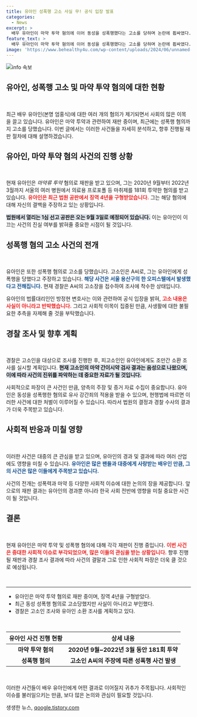 ```yaml
---
title: 유아인 성폭행 고소 사실 무! 공식 입장 발표
categories:
  - News
excerpt: >
  배우 유아인이 마약 투약 혐의에 이어 동성을 성폭행했다는 고소를 당하며 논란에 휩싸였다. 그의 측은 사실무근이라 주장하며 추측 중단을 요청하고 있다. 경찰 조사가 진행 중인 가운데, 유아인의 향후 재판은 주목을 받고 있다.
feature_text: >
  배우 유아인이 마약 투약 혐의에 이어 동성을 성폭행했다는 고소를 당하며 논란에 휩싸였다. 그의 측은 사실무근이라 주장하며 추측 중단을 요청하고 있다. 경찰 조사가 진행 중인 가운데, 유아인의 향후 재판은 주목을 받고 있다.
image: 'https://www.behealthy4u.com/wp-content/uploads/2024/06/unnamed-file.png'
---
```


<p><img src="https://www.behealthy4u.com/wp-content/uploads/2024/06/unnamed-file.png" alt="info 속보" /></p>

<h2>유아인, 성폭행 고소 및 마약 투약 혐의에 대한 현황</h2>

<p data-ke-size="size16">&nbsp;</p>

<p>최근 배우 유아인(본명 엄홍식)에 대한 여러 개의 혐의가 제기되면서 사회의 많은 이목을 끌고 있습니다. 유아인은 마약 투약과 관련하여 재판 중이며, 최근에는 성폭행 혐의까지 고소를 당했습니다. 이번 글에서는 이러한 사건들을 자세히 분석하고, 향후 진행될 재판 절차에 대해 설명하겠습니다.</p>

<h2 data-ke-size="size26">유아인, 마약 투약 혐의 사건의 진행 상황</h2>

<p data-ke-size="size16">&nbsp;</p>

<p>현재 유아인은 <em>마약류 투약</em> 혐의로 재판을 받고 있으며, 그는 2020년 9월부터 2022년 3월까지 서울의 여러 병원에서 의료용 프로포폴 등 마취제를 181회 투약한 혐의를 받고 있습니다. <b><span style="color: #ee2323;">유아인은 최근 법원 공판에서 징역 4년을 구형받았습니다.</span></b> 그는 해당 혐의에 대해 자신의 결백을 주장하고 있는 상황입니다. </p>

<p><b><span style="background-color: #21538527;">법원에서 열리는 1심 선고 공판은 오는 9월 3일로 예정되어 있습니다.</span></b> 이는 유아인이 이끄는 사건의 진실 여부를 밝혀줄 중요한 시점이 될 것입니다. </p>

<h2 data-ke-size="size26">성폭행 혐의 고소 사건의 전개</h2>

<p data-ke-size="size16">&nbsp;</p>

<p>유아인은 또한 성폭행 혐의로 고소를 당했습니다. 고소인은 A씨로, 그는 유아인에게 성폭행을 당했다고 주장하고 있습니다. <b><span style="color: #1a5490;">해당 사건은 서울 용산구의 한 오피스텔에서 발생했다고 전해집니다.</span></b> 현재 경찰은 A씨의 고소장을 접수하여 조사에 착수한 상태입니다. </p>

<p>유아인의 법률대리인인 방정현 변호사는 이와 관련하여 공식 입장을 밝혀, <b><span style="color: #ee2323;">고소 내용은 사실이 아니라고 반박했습니다.</span></b> 그리고 사회적 이목이 집중된 만큼, 사생활에 대한 불필요한 추측을 자제해 줄 것을 부탁했습니다. </p>

<h2 data-ke-size="size26">경찰 조사 및 향후 계획</h2>

<p data-ke-size="size16">&nbsp;</p>

<p>경찰은 고소인을 대상으로 조사를 진행한 후, 피고소인인 유아인에게도 조만간 소환 조사를 실시할 계획입니다. <b><span style="background-color: #21538527;">현재 고소인의 마약 간이시약 검사 결과는 음성으로 나왔으며, 이에 따라 사건의 진위를 파악하는 데 중요한 자료가 될 것입니다.</span></b> </p>

<p>사회적으로 파장이 큰 사건인 만큼, 양측의 주장 및 증거 자료 수집이 중요합니다. 유아인은 동성을 성폭행한 혐의로 유사 강간죄의 적용을 받을 수 있으며, 현행법에 따르면 이러한 사건에 대한 처벌이 이루어질 수 있습니다. 따라서 법원의 결정과 경찰 수사의 결과가 더욱 주목받고 있습니다.</p>

<h2 data-ke-size="size26">사회적 반응과 미칠 영향</h2>

<p data-ke-size="size16">&nbsp;</p>

<p>이러한 사건은 대중의 큰 관심을 받고 있으며, 유아인의 경과 및 결과에 따라 여러 산업에도 영향을 미칠 수 있습니다. <b><span style="color: #1a5490;">유아인은 많은 팬들과 대중에게 사랑받는 배우인 만큼, 그의 사건은 많은 이들에게 주목받고 있습니다.</span></b> </p>

<p>사건의 전개는 성폭력과 마약 등 다양한 사회적 이슈에 대한 논의의 장을 제공합니다. 앞으로의 재판 결과는 유아인의 경과뿐 아니라 한국 사회 전반에 영향을 미칠 중요한 사건이 될 것입니다.</p>

<h2 data-ke-size="size26">결론</h2>

<p data-ke-size="size16">&nbsp;</p>

<p>현재 유아인은 마약 투약 및 성폭행 혐의에 대해 각각 재판이 진행 중입니다. <b><span style="color: #ee2323;">이번 사건은 중대한 사회적 이슈로 부각되었으며, 많은 이들의 관심을 받는 상황입니다.</span></b> 향후 진행될 재판과 경찰 조사 결과에 따라 사건의 결말과 그로 인한 사회적 파장은 더욱 클 것으로 예상됩니다. </p>

<p data-ke-size="size16">&nbsp;</p>

<hr />

<ul>
  <li>유아인은 마약 투약 혐의로 재판 중이며, 징역 4년을 구형받았다.</li>
  <li>최근 동성 성폭행 혐의로 고소당했지만 사실이 아니라고 부인했다.</li>
  <li>경찰은 고소인 조사와 유아인 소환 조사를 계획하고 있다.</li>
</ul>

<p data-ke-size="size16">&nbsp;</p>

<table style="width: 100%;">
  <thead>
    <tr>
      <th style="text-align: center;">유아인 사건 진행 현황</th>
      <th style="text-align: center;">상세 내용</th>
    </tr>
  </thead>
  <tbody>
    <tr>
      <td style="text-align: center; height: 17px;"><b>마약 투약 혐의</b></td>
      <td style="text-align: center; height: 17px;"><b>2020년 9월~2022년 3월 동안 181회 투약</b></td>
    </tr>
    <tr>
      <td style="text-align: center; height: 17px;"><b>성폭행 혐의</b></td>
      <td style="text-align: center; height: 17px;"><b>고소인 A씨의 주장에 따른 성폭행 사건 발생</b></td>
    </tr>
  </tbody>
</table> 

<p data-ke-size="size16">&nbsp;</p> 

<p>이러한 사건들이 배우 유아인에게 어떤 결과로 이어질지 귀추가 주목됩니다. 사회적인 이슈를 불러일으키는 만큼, 보다 많은 논의와 관심이 필요할 것입니다.</p>
생생한 뉴스, <a href="https://qoogle.tistory.com" rel="dofollow">qoogle.tistory.com</a>


